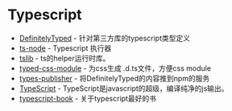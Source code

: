 # Typescript

- [DefinitelyTyped](https://github.com/DefinitelyTyped/DefinitelyTyped) - 针对第三方库的typescript类型定义
- [ts-node](https://www.npmjs.com/package/ts-node) - Typescript 执行器
- [tslib](https://github.com/Microsoft/tslib) - ts的helper运行时库。
- [typed-css-module](https://github.com/Quramy/typed-css-modules) - 为css生成 .d.ts文件，方便css module
- [types-publisher](https://github.com/microsoft/types-publisher) - 将DefinitelyTyped的内容推到npm的服务
- [TypeScript](https://github.com/Microsoft/TypeScript) - TypeScript是javascript的超级，编译纯净的js输出。
- [typescript-book](https://github.com/basarat/typescript-book) - 关于typescript最好的书